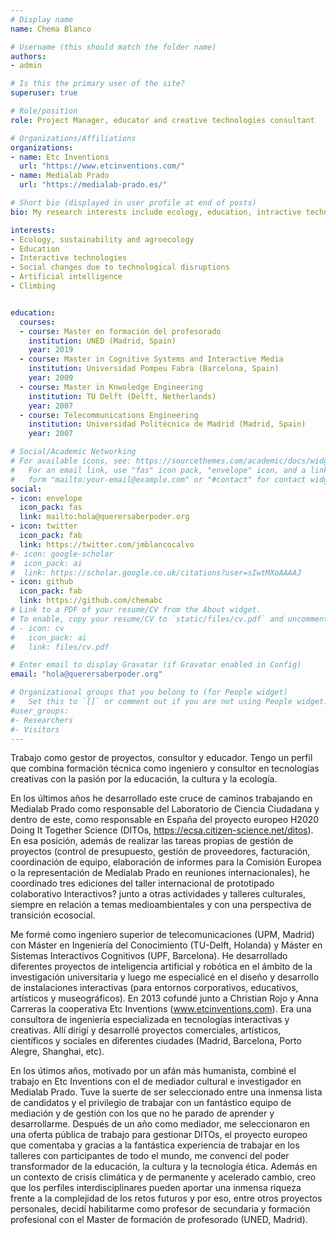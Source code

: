 ```yaml
---
# Display name
name: Chema Blanco

# Username (this should match the folder name)
authors:
- admin

# Is this the primary user of the site?
superuser: true

# Role/position
role: Project Manager, educator and creative technologies consultant

# Organizations/Affiliations
organizations:
- name: Etc Inventions
  url: "https://www.etcinventions.com/"
- name: Medialab Prado
  url: "https://medialab-prado.es/"

# Short bio (displayed in user profile at end of posts)
bio: My research interests include ecology, education, intractive technologies, social changes and IA

interests:
- Ecology, sustainability and agroecology
- Education
- Interactive technologies
- Social changes due to technological disruptions
- Artificial intelligence
- Climbing


education:
  courses:
  - course: Master en formación del profesorado
    institution: UNED (Madrid, Spain)
    year: 2019
  - course: Master in Cognitive Systems and Interactive Media
    institution: Universidad Pompeu Fabra (Barcelona, Spain)
    year: 2009
  - course: Master in Knwoledge Engineering
    institution: TU Delft (Delft, Netherlands)
    year: 2007
  - course: Telecommunications Engineering
    institution: Universidad Politécnica de Madrid (Madrid, Spain)
    year: 2007

# Social/Academic Networking
# For available icons, see: https://sourcethemes.com/academic/docs/widgets/#icons
#   For an email link, use "fas" icon pack, "envelope" icon, and a link in the
#   form "mailto:your-email@example.com" or "#contact" for contact widget.
social:
- icon: envelope
  icon_pack: fas
  link: mailto:hola@querersaberpoder.org
- icon: twitter
  icon_pack: fab
  link: https://twitter.com/jmblancocalvo
#- icon: google-scholar
#  icon_pack: ai
#  link: https://scholar.google.co.uk/citations?user=sIwtMXoAAAAJ
- icon: github
  icon_pack: fab
  link: https://github.com/chemabc
# Link to a PDF of your resume/CV from the About widget.
# To enable, copy your resume/CV to `static/files/cv.pdf` and uncomment the lines below.  
# - icon: cv
#   icon_pack: ai
#   link: files/cv.pdf

# Enter email to display Gravatar (if Gravatar enabled in Config)
email: "hola@querersaberpoder.org"

# Organizational groups that you belong to (for People widget)
#   Set this to `[]` or comment out if you are not using People widget.  
#user_groups:
#- Researchers
#- Visitors
---
```


Trabajo como gestor de proyectos, consultor y educador. Tengo un perfil que combina formación técnica como ingeniero y consultor en tecnologías creativas con la pasión por la educación, la cultura y la ecología.

En los últimos años he desarrollado este cruce de caminos trabajando en Medialab Prado como responsable del Laboratorio de Ciencia Ciudadana y dentro de este, como responsable en España del proyecto europeo H2020 Doing It Together Science (DITOs, https://ecsa.citizen-science.net/ditos). En esa posición, además de realizar las tareas propias de gestión de proyectos (control de presupuesto, gestión de proveedores, facturación, coordinación de equipo, elaboración de informes para la Comisión Europea o la representación de Medialab Prado en reuniones internacionales), he coordinado tres ediciones del taller internacional de prototipado colaborativo Interactivos? junto a otras actividades y talleres culturales, siempre en relación a temas medioambientales y con una perspectiva de transición ecosocial.

Me formé como ingeniero superior de telecomunicaciones (UPM, Madrid) con Máster en Ingeniería del Conocimiento (TU-Delft, Holanda) y Máster en Sistemas Interactivos Cognitivos (UPF, Barcelona). He desarrollado diferentes proyectos de inteligencia artificial y robótica en el ámbito de la investigación universitaria y luego me especialicé en el diseño y desarrollo de instalaciones interactivas (para entornos corporativos, educativos, artísticos y museográficos). En 2013 cofundé junto a Christian Rojo y Anna Carreras la cooperativa Etc Inventions (www.etcinventions.com). Era una consultora de ingeniería especializada en tecnologías interactivas y creativas. Allí dirigí y desarrollé proyectos comerciales, artísticos, científicos y sociales en diferentes ciudades (Madrid, Barcelona, Porto Alegre, Shanghai, etc).

En los útimos años, motivado por un afán más humanista, combiné el trabajo en Etc Inventions con el de mediador cultural e investigador en Medialab Prado. Tuve la suerte de ser seleccionado entre una inmensa lista de candidatos y el privilegio de trabajar con un fantástico equipo de mediación y de gestión con los que no he parado de aprender y desarrollarme. Después de un año como mediador, me seleccionaron en una oferta pública de trabajo para gestionar DITOs, el proyecto europeo que comentaba y gracias a la fantástica experiencia de trabajar en los talleres con participantes de todo el mundo, me convencí del poder transformador de la educación, la cultura y la tecnología ética. Además en un contexto de crisis climática y de permanente y acelerado cambio, creo que los perfiles interdisciplinares pueden aportar una inmensa riqueza frente a la complejidad de los retos futuros y por eso, entre otros proyectos personales, decidí habilitarme como profesor de secundaria y formación profesional con el Master de formación de profesorado (UNED, Madrid).


<!-- José María (Chema) Blanco es gestor de proyectos, consultor y educador. Tiene un perfil transdisciplinar que combina una sólida formación técnica como ingeniero y experto en tecnologías creativas con la pasión por la educación, la cultura y la ecología.

En los últimos años se ha desarrollado en este cruce de caminos trabajando en Medialab Prado como responsable del Laboratorio de Ciencia Ciudadana y dentro de este, como responsable en España del proyecto europeo Doing It Together Science (DITOs, https://ecsa.citizen-science.net/ditos). En esa posición, además de realizar las tareas propias de gestión de proyectos (gestión de presupuesto, proveedores, facturación, elaboración de informes para la Comisión Europea o la representación de Medialab Prado en reuniones internacionales), ha coordinado tres ediciones del taller internacional de prototipado colaborativo Interactivos? como otra serie de actividades y talleres culturales, siempre en relación a temas medioambientales y con una perspectiva de transición ecosocial.

Se formó como Ingeniero de Telecomunicaciones (UPM, Madrid) con Máster en Ingeniería del Conocimiento (TU-Delft, Holanda) y Máster en Sistemas Interactivos Cognitivos (UPF, Barcelona). Ha desarrollado diferentes proyectos de inteligencia artificial y robótica en el ámbito de la investigación universitaria para luego especializarse en el diseño y desarrollo de proyectos de instalaciones interactivas en entornos empresariales, educativos, publicitarios, artísticos y museográficos. En 2013 fue cofundador de Etc Inventions (www.etcinventions.com), cooperativa de ingeniería especializada en la consultoría de tecnologías interactivas. Allí ha realizado la dirección y desarrollo de proyectos comerciales, artísticos, científicos y sociales desde Porto Alegre hasta Shanghai.

Combinando su etapa en la cooperativa de tecnología interactiva y experiencial Etc Inventions, decidió acercarse más a las personas y fue seleccionado como mediador cultural en Medialab Prado. Además de estar habilitado con el Master de formación de profesorado para dar clase en secundaria (UNED, Madrid), ha realizado otras actividades educativas como profesor del Master de Tecnocreatividad de la escuela Nomadia, del Instituto Europeo de Diseño (IED) o en campamentos urbanos (Medialab Prado). -->
